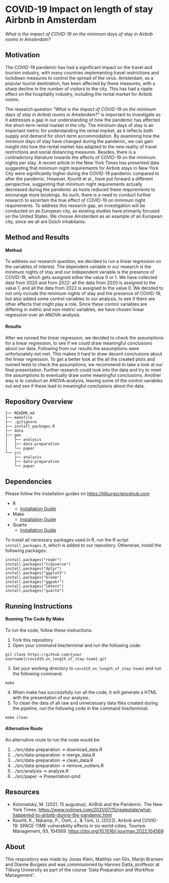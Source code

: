 # COVID-19 Impact on length of stay Airbnb in Amsterdam

*What is the impact of COVID-19 on the minimum days of stay in Airbnb rooms in Amsterdam?*

## Motivation
The COVID-19 pandemic has had a significant impact on the travel and tourism industry, with many countries implementing travel restrictions and lockdown measures to control the spread of the virus. Amsterdam, as a popular tourist destination, has been affected by these measures, with a sharp decline in the number of visitors to the city. This has had a ripple effect on the hospitality industry, including the rental market for Airbnb rooms.

The research question *"What is the impact of COVID-19 on the minimum days of stay in Airbnb rooms in Amsterdam?"* is important to investigate as it addresses a gap in our understanding of how the pandemic has affected the short-term rental market in the city. The minimum days of stay is an important metric for understanding the rental market, as it reflects both supply and demand for short-term accommodation. By examining how the minimum days of stay have changed during the pandemic, we can gain insight into how the rental market has adapted to the new reality of travel restrictions and social distancing measures.
Besides, there is a contradictory literature towards the affects of COVID-19 on the minimum nights per stay. A recent article in the New York Times has presented data suggesting that minimum night requirements for Airbnb stays in New York City were significantly higher during the COVID-19 pandemic compared to after the pandemic. However, Kourtit et al., have put forward a different perspective, suggesting that minimum night requirements actually decreased during the pandemic as hosts reduced these requirements to encourage more bookings. As such, there is a need to conduct further research to ascertain the true effect of COVID-19 on minimum night requirements. To address this research gap, an investigation will be conducted on an European city, as existing studies have primarily focused on the United States. We choose Amsterdam as an example of an European city, since we all are Dutch inhabitants.

## Method and Results
#### **Method**
To address our research question, we decided to run a linear regression on the variables of interest. The dependent variable in our research is the minimum nights of stay and our independent variable is the presence of COVID-19, which gets assigned either the value 0 or 1. We have collected data from 2020 and from 2022: all the data from 2020 is assigned to the value 1, and all the data from 2022 is assigned to the value 0. We decided to not only include the minimum nights of stay and the presence of COVID-19, but also added some control variables to our analysis, to see if there are other effects that might play a role. Since these control variables are differing in metric and non-metric variables, we have chosen linear regression over an ANOVA-analysis.

#### **Results**
After we runned the linear regression, we decided to check the assumptions for a linear regression, to see if we could draw meaningful conclusions about our data. Following from our results the assumptions were unfortunately not met. This makes it hard to draw decent conclusions about the linear regression. To get a better look at the all the created plots and runned tests to check the assumptions, we recommend to take a look at our final presentation.
Further research could look into the data and try to meet the assumptions to eventually draw some meaningful conclusions. Another way is to conduct an ANOVA-analysis, leaving some of the control variables out and see if these lead to meaningful conclusions about the data.

## Repository Overview
```
├── README.md
├── makefile
├── .gitignore
├── install_packages.R
├── data
├── gen
│   ├── analysis
│   ├── data-preparation
│   └── paper
└── src
    ├── analysis
    ├── data-preparation
    └── paper
```

## Dependencies
Please follow the installation guides on https://tilburgsciencehub.com
- R 
  - [Installation Guide](https://tilburgsciencehub.com/building-blocks/configure-your-computer/statistics-and-computation/r/)
- Make
  - [Installation Guide](https://tilburgsciencehub.com/building-blocks/configure-your-computer/automation-and-workflows/make/)
- Quarto
  - [Installation Guide](https://quarto.org/docs/get-started/)

To install all necessary packages used in R, run the R script `install_packages.R`, which is added to our repository. Otherwise, install the following packages:
```
install.packages("readr")
install.packages("tidyverse")
install.packages("dplyr")
install.packages("ggplot2")
install.packages("broom")
install.packages("ggpubr")
install.packages("lmtest")
install.packages("quarto")
```
## Running Instructions
#### **Running The Code By Make**
To run the code, follow these instructions:
1. Fork this repository
2. Open your command line/terminal and run the following code:
```
git clone https://github.com/{your username}/covid19_on_length_of_stay-team1.git
```
3. Set your working directory to `covid19_on_length_of_stay-team1` and run the following command:
```
make
```
4. When make has successfully run all the code, it will generate a HTML with the presentation of our analysis. 
5. To clean the data of all raw and unnecessary data files created during the pipeline, run the following code in the command line/terminal: 
```
make clean
```

#### **Alternative Route**
An alternative route to run the code would be:
1. ../src/data-preparation -> download_data.R
2. ../src/data-preparation -> merge_data.R
3. ../src/data-preparation -> clean_data.R
4. ../src/data-preparation -> remove_outliers.R
5. ../src/analysis -> analyze.R
6. ../src/paper -> Presentation.qmd

## Resources
- Kolomatsky, M. (2021, 15 augustus). AirBnb and the Pandemic. The New York Times. https://www.nytimes.com/2021/07/15/realestate/what-happened-to-airbnb-during-the-pandemic.html
- Kourtit, K., Nijkamp, P., Östh, J., & Türk, U. (2022). Airbnb and COVID-19: SPACE-TIME vulnerability effects in six world-cities. Tourism Management, 93, 104569. https://doi.org/10.1016/j.tourman.2022.104569

## About
This respository was made by Jonas Klein, Matthijs van Gils, Marijn Bransen and Dianne Burgess and was commissioned by Hannes Datta, proffesor at Tilburg University as part of the course 'Data Preparation and Workflow Management'.

